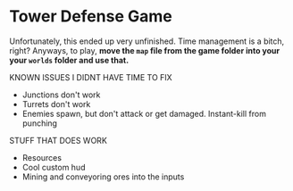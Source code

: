 # Tower Defense Game

Unfortunately, this ended up very unfinished. Time management is a bitch, right? Anyways, to play, **move the `map` file from the game folder into your your `worlds` folder and use that.**

KNOWN ISSUES I DIDNT HAVE TIME TO FIX
- Junctions don't work
- Turrets don't work
- Enemies spawn, but don't attack or get damaged. Instant-kill from punching

STUFF THAT DOES WORK
- Resources
- Cool custom hud
- Mining and conveyoring ores into the inputs
